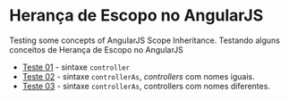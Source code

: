 # Herança de Escopo no AngularJS

Testing some concepts of AngularJS Scope Inheritance.
Testando alguns conceitos de Herança de Escopo no AngularJS

* [Teste 01](https://github.com/ericdouglas/angular-scope-inheritance/tree/master/src/i18n/pt-br/01-test) - sintaxe `controller`
* [Teste 02](https://github.com/ericdouglas/angular-scope-inheritance/tree/master/src/i18n/pt-br/02-test) - sintaxe  `controllerAs`, *controllers* com nomes iguais.
* [Teste 03](https://github.com/ericdouglas/angular-scope-inheritance/tree/master/src/i18n/pt-br/03-test) - sintaxe  `controllerAs`, controllers com nomes diferentes.
